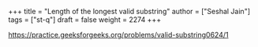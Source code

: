 +++
title = "Length of the longest valid substring"
author = ["Seshal Jain"]
tags = ["st-q"]
draft = false
weight = 2274
+++

<https://practice.geeksforgeeks.org/problems/valid-substring0624/1>
